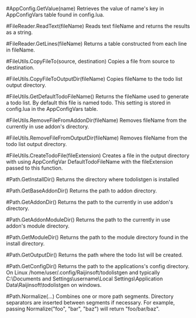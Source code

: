 #AppConfig.GetValue(name)
Retrieves the value of name's key in AppConfigVars table found in config.lua.

#FileReader.ReadText(fileName)
Reads text fileName and returns  the results as a string.

#FileReader.GetLines(fileName)
Returns a table constructed from each line in fileName.

#FileUtils.CopyFileTo(source, destination)
Copies a file from source to destination.

#FileUtils.CopyFileToOutputDir(fileName)
Copies fileName to the todo list output directory.

#FileUtils.GetDefaultTodoFileName()
Returns the fileName used to generate a todo list. By default this file is named todo. This setting is stored in config.lua in the AppConfigVars table.

#FileUtils.RemoveFileFromAddonDir(fileName)
Removes fileName from the currently in use addon's directory.

#FileUtils.RemoveFileFromOutputDir(fileName)
Removes fileName from the todo list output directory.

#FileUtils.CreateTodoFile(fileExtension)
Creates a file in the output directory with using AppConfigVar DefaultTodoFileName with the fileExtension passed to this function.

#Path.GetInstallDir()
Returns the directory where todolistgen is installed

#Path.GetBaseAddonDir()
Returns the path to addon directory.

#Path.GetAddonDir()
Returns the path to the currently in use addon's directory.

#Path.GetAddonModuleDir()
Returns the path to the currently in use addon's module directory.

#Path.GetModuleDir()
Returns the path to the module directory found in the install directory.

#Path.GetOutputDir()
Returns the path where the todo list will be created.

#Path.GetConfigDir()
Returns the path to the applications's config directory. On Linux /home/user/.config/Raijinsoft/todolistgen and typically C:\Documents and Settings\username\Local Settings\Application Data\Raijinsoft\todolistgen on windows.

#Path.Normalize(...)
Combines one or more path segments. Directory separators are inserted between segments if necessary. For example, passing Normalize("foo", "bar", "baz") will return "foo/bar/baz".


